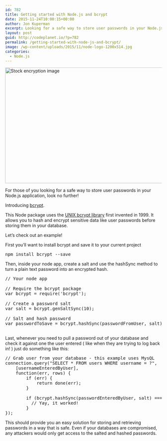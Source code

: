 ```yaml
---
id: 782
title: Getting started with Node.js and bcrypt
date: 2015-11-24T10:00:15+00:00
author: Jon Kuperman
excerpt: Looking for a safe way to store user passwords in your Node.js application? Check out this bcrypt tutorial!
layout: post
guid: http://codeplanet.io/?p=782
permalink: /getting-started-with-node-js-and-bcrypt/
image: /wp-content/uploads/2015/11/node-logo-1200x514.jpg
categories:
  - Node.js
---
```

[<img class="aligncenter size-large wp-image-784" src="https://codeplanet.io/wp-content/uploads/2015/11/encryption-1024x576.jpeg" alt="Stock encryption image" width="660" height="371" srcset="https://codeplanet.io/wp-content/uploads/2015/11/encryption-1024x576.jpeg 1024w, https://codeplanet.io/wp-content/uploads/2015/11/encryption-300x169.jpeg 300w, https://codeplanet.io/wp-content/uploads/2015/11/encryption-768x432.jpeg 768w, https://codeplanet.io/wp-content/uploads/2015/11/encryption-1200x675.jpeg 1200w" sizes="(max-width: 660px) 100vw, 660px" />](https://codeplanet.io/wp-content/uploads/2015/11/encryption.jpeg)

For those of you looking for a safe way to store user passwords in your Node.js application, look no further!

Introducing [bcrypt](https://www.npmjs.com/package/bcrypt-nodejs).

This Node package uses the [UNIX bcrypt library](https://en.wikipedia.org/wiki/Bcrypt) first invented in 1999. It allows you to hash and encrypt sensitive data like user passwords before storing them in your database.

Let&#8217;s check out an example!

First you&#8217;ll want to install bcrypt and save it to your current project

<pre class="lang:default decode:true ">npm install bcrypt --save</pre>

Then, inside your node app, create a salt and use the hashSync method to turn a plain text password into an encrypted hash.

<pre class="lang:js decode:true ">// Your node app

// Require the bcrypt package
var bcrypt = require('bcrypt');

// Create a password salt
var salt = bcrypt.genSaltSync(10);

// Salt and hash password
var passwordToSave = bcrypt.hashSync(passwordFromUser, salt)

</pre>

Last, whenever you need to pull a password out of your database and check it against one the user entered ( like when they are trying to log back in! ) just do something like this:

<pre class="lang:js decode:true ">// Grab user from your database - this example uses MysQL
connection.query("SELECT * FROM users WHERE username = ?",
    [usernameEnteredByUser],
    function(err, rows) {
        if (err) {
            return done(err);
        }

        if (bcrypt.hashSync(passwordEnteredByUser, salt) === rows[0].password) {
          // Yay, it worked!
        }
});</pre>

This should provide you an easy solution for storing and retrieving passwords in a way that is safe. Even if your databases are compromised, any attackers would only get access to the salted and hashed passwords.